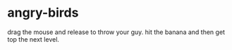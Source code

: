 # angry-birds
drag the mouse and release to throw your guy. hit the banana and then get top the next level.
